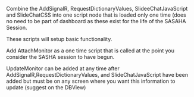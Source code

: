Combine the AddSignalR, RequestDictionaryValues, SlideeChatJavaScript and SlideChatCSS into one script node that is
loaded only one time (does no need to be part of dashboard as these exist for the life of the SASAHA Session.

These scripts will setup basic functionality.

Add AttachMonitor as a one time script that is called at the point you consider the SASHA session to have begun.

UpdateMonitor can be added at any time after AddSignalR,RequestDictionaryValues, and SlideChatJavaScript have been added but must be
on any screen where you want this information to update (suggest on the DBView)

